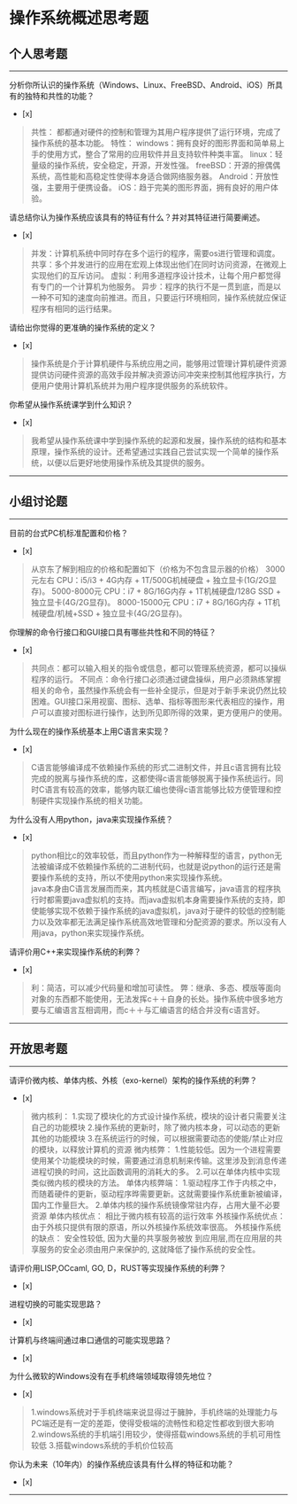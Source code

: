 # 操作系统概述思考题

## 个人思考题

---

分析你所认识的操作系统（Windows、Linux、FreeBSD、Android、iOS）所具有的独特和共性的功能？
- [x]  

> 共性：
	都都通对硬件的控制和管理为其用户程序提供了运行环境，完成了操作系统的基本功能。
  特性：
	windows：拥有良好的图形界面和简单易上手的使用方式，整合了常用的应用软件并且支持软件种类丰富。
	linux：轻量级的操作系统，安全稳定，开源，开发性强。
	freeBSD：开源的擦偶偶系统，高性能和高稳定性使得本身适合做网络服务器。
	Android：开放性强，主要用于便携设备。
	iOS：趋于完美的图形界面，拥有良好的用户体验。


请总结你认为操作系统应该具有的特征有什么？并对其特征进行简要阐述。
- [x]  

>   并发：计算机系统中同时存在多个运行的程序，需要os进行管理和调度。
	共享：多个并发进行的应用在宏观上体现出他们在同时访问资源，在微观上实现他们的互斥访问。
	虚拟：利用多道程序设计技术，让每个用户都觉得有专门的一个计算机为他服务。
	异步：程序的执行不是一贯到底，而是以一种不可知的速度向前推进。而且，只要运行环境相同，操作系统就应保证程序有相同的运行结果。

请给出你觉得的更准确的操作系统的定义？
- [x]  

> 操作系统是介于计算机硬件与系统应用之间，能够用过管理计算机硬件资源提供访问硬件资源的高效手段并解决资源访问冲突来控制其他程序执行，方便用户使用计算机系统并为用户程序提供服务的系统软件。

你希望从操作系统课学到什么知识？
- [x]  

>   我希望从操作系统课中学到操作系统的起源和发展，操作系统的结构和基本原理，操作系统的设计。还希望通过实践自己尝试实现一个简单的操作系统，以便以后更好地使用操作系统及其提供的服务。

---

## 小组讨论题

---

目前的台式PC机标准配置和价格？
- [x]  

> 从京东了解到相应的价格和配置如下（价格为不包含显示器的价格）
> 3000元左右	CPU：i5/i3 + 4G内存	+ 1T/500G机械硬盘 + 独立显卡(1G/2G显存)。
  5000-8000元	CPU：i7 + 8G/16G内存 + 1T机械硬盘/128G SSD + 独立显卡(4G/2G显存)。
  8000-15000元	CPU：i7 + 8G/16G内存 + 1T机械硬盘/机械+SSD + 独立显卡(4G/2G显存)。

你理解的命令行接口和GUI接口具有哪些共性和不同的特征？
- [x]  

> 共同点：都可以输入相关的指令或信息，都可以管理系统资源，都可以操纵程序的运行。
不同点：命令行接口必须通过键盘操纵，用户必须熟练掌握相关的命令，虽然操作系统会有一些补全提示，但是对于新手来说仍然比较困难。GUI接口采用视窗、图标、选单、指标等图形来代表相应的操作，用户可以直接对图标进行操作，达到所见即所得的效果，更方便用户的使用。

为什么现在的操作系统基本上用C语言来实现？
- [x]  

>C语言能够编译成不依赖操作系统的形式二进制文件，并且c语言拥有比较完成的脱离与操作系统的库，这都使得c语言能够脱离于操作系统运行。同时C语言有较高的效率，能够内联汇编也使得c语言能够比较方便管理和控制硬件实现操作系统的相关功能。

为什么没有人用python，java来实现操作系统？
- [x]  

>python相比c的效率较低，而且python作为一种解释型的语言，python无法被编译成不依赖操作系统的二进制代码，也就是说python的运行还是需要操作系统的支持，所以不使用python来实现操作系统。  
>java本身由C语言发展而而来，其内核就是C语言编写，java语言的程序执行时都需要java虚拟机的支持。而java虚拟机本身需要操作系统的支持，即使能够实现不依赖于操作系统的java虚拟机，java对于硬件的较低的控制能力以及效率都无法满足操作系统高效地管理和分配资源的要求。所以没有人用java，python来实现操作系统。

请评价用C++来实现操作系统的利弊？
- [x]  

>  利：简洁，可以减少代码量和增加可读性。 弊：继承、多态、模版等面向对象的东西都不能使用，无法发挥c＋＋自身的长处。操作系统中很多地方要与汇编语言互相调用，而c＋＋与汇编语言的结合并没有c语言好。

---

## 开放思考题

---

请评价微内核、单体内核、外核（exo-kernel）架构的操作系统的利弊？
- [x]  

>  微内核利：
	1.实现了模块化的方式设计操作系统，模块的设计者只需要关注自己的功能模块
	2.操作系统的更新时，除了微内核本身，可以动态的更新其他的功能模块
	3.在系统运行的时候，可以根据需要动态的使能/禁止对应的模块，以释放计算机的资源
   微内核弊：
	1.性能较低。因为一个进程需要使用某个功能模块的时候，需要通过消息机制来传输。这里涉及到消息传递进程切换的时间，这比函数调用的消耗大的多。
	2.可以在单体内核中实现类似微内核的模块的方法。
	单体内核弊端：
	1.驱动程序工作于内核之中，而随着硬件的更新，驱动程序晔需要更新。这就需要操作系统重新被编译，国内工作量巨大。
	2.单体内核的操作系统镜像常驻内存，占用大量不必要资源
	单体内核优点：
	相比于微内核有较高的运行效率
	外核操作系统优点：
	由于外核只提供有限的原语，所以外核操作系统效率很高。
	外核操作系统的缺点：
	安全性较低, 因为大量的共享服务被放 到应用层,而在应用层的共享服务的安全必须由用户来保护的, 这就降低了操作系统的安全性。

请评价用LISP,OCcaml, GO, D，RUST等实现操作系统的利弊？
- [x]  

>  

进程切换的可能实现思路？
- [x]  

>  

计算机与终端间通过串口通信的可能实现思路？
- [x]  

>  

为什么微软的Windows没有在手机终端领域取得领先地位？
- [x]  

>  1.windows系统对于手机终端来说显得过于臃肿，手机终端的处理能力与PC端还是有一定的差距，使得受极端的流畅性和稳定性都收到很大影响
   2.windows系统的手机端引用较少，使得搭载windows系统的手机可用性较低
   3.搭载windows系统的手机价位较高

你认为未来（10年内）的操作系统应该具有什么样的特征和功能？
- [x]  

>  

---
